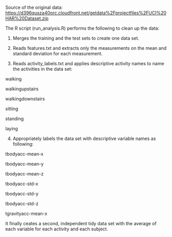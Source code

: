 Source of the original data: https://d396qusza40orc.cloudfront.net/getdata%2Fprojectfiles%2FUCI%20HAR%20Dataset.zip

The R script (run_analysis.R) performs the following to clean up the data:

1. Merges the training and the test sets to create one data set.

2. Reads features.txt and extracts only the measurements on the mean and standard deviation for each measurement.

3. Reads activity_labels.txt and applies descriptive activity names to name the activities in the data set:

walking

walkingupstairs

walkingdownstairs

sitting

standing

laying

4. Appropriately labels the data set with descriptive variable names as following:

tbodyacc-mean-x 

tbodyacc-mean-y 

tbodyacc-mean-z 

tbodyacc-std-x 

tbodyacc-std-y 

tbodyacc-std-z 

tgravityacc-mean-x  


It finally ceates a second, independent tidy data set with the average of each variable for each activity and each subject. 